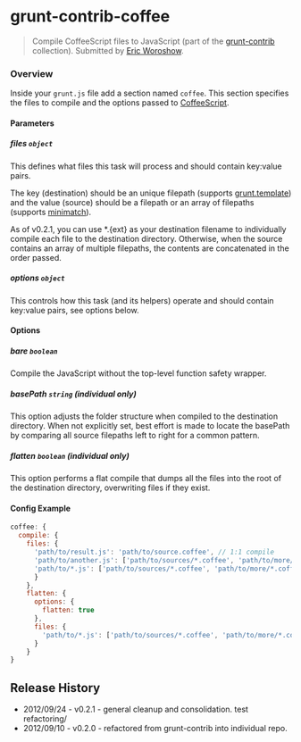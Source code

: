 # grunt-contrib-coffee
> Compile CoffeeScript files to JavaScript (part of the [grunt-contrib](https://github.com/gruntjs/grunt-contrib) collection). Submitted by [Eric Woroshow](https://github.com/errcw).

### Overview

Inside your `grunt.js` file add a section named `coffee`. This section specifies the files to compile and the options passed to [CoffeeScript](http://coffeescript.org/#usage).

#### Parameters

##### files ```object```

This defines what files this task will process and should contain key:value pairs.

The key (destination) should be an unique filepath (supports [grunt.template](https://github.com/cowboy/grunt/blob/master/docs/api_template.md)) and the value (source) should be a filepath or an array of filepaths (supports [minimatch](https://github.com/isaacs/minimatch)).

As of v0.2.1, you can use *.{ext} as your destination filename to individually compile each file to the destination directory. Otherwise, when the source contains an array of multiple filepaths, the contents are concatenated in the order passed.

##### options ```object```

This controls how this task (and its helpers) operate and should contain key:value pairs, see options below.

#### Options

##### bare ```boolean```

Compile the JavaScript without the top-level function safety wrapper.

##### basePath ```string``` (individual only)

This option adjusts the folder structure when compiled to the destination directory. When not explicitly set, best effort is made to locate the basePath by comparing all source filepaths left to right for a common pattern.

##### flatten ```boolean``` (individual only)

This option performs a flat compile that dumps all the files into the root of the destination directory, overwriting files if they exist.

#### Config Example

``` javascript
coffee: {
  compile: {
    files: {
      'path/to/result.js': 'path/to/source.coffee', // 1:1 compile
      'path/to/another.js': ['path/to/sources/*.coffee', 'path/to/more/*.coffee'], // compile and concat into single file
      'path/to/*.js': ['path/to/sources/*.coffee', 'path/to/more/*.coffee'] // compile individually into dest, maintaining folder structure
      }
    },
    flatten: {
      options: {
        flatten: true
      },
      files: {
        'path/to/*.js': ['path/to/sources/*.coffee', 'path/to/more/*.coffee'] // compile individually into dest, flattening folder structure
      }
    }
}
```

## Release History

* 2012/09/24 - v0.2.1 - general cleanup and consolidation. test refactoring/
* 2012/09/10 - v0.2.0 - refactored from grunt-contrib into individual repo.
